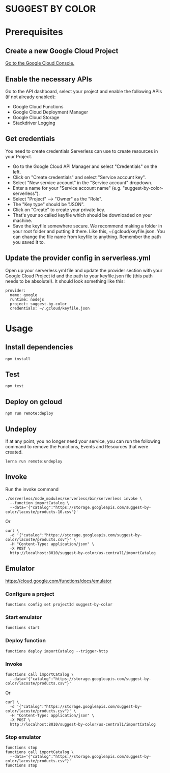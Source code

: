 SUGGEST BY COLOR
===

# Prerequisites

## Create a new Google Cloud Project

[Go to the Google Cloud Console.](https://serverless.com/framework/docs/providers/google/guide/credentials/)

## Enable the necessary APIs

Go to the API dashboard, select your project and enable the following APIs (if not already enabled):

 - Google Cloud Functions
 - Google Cloud Deployment Manager
 - Google Cloud Storage
 - Stackdriver Logging

## Get credentials

You need to create credentials Serverless can use to create resources in your Project.

 - Go to the Google Cloud API Manager and select "Credentials" on the left.
 - Click on "Create credentials" and select "Service account key".
 - Select "New service account" in the "Service account" dropdown.
 - Enter a name for your "Service account name" (e.g. "suggest-by-color-serverless").
 - Select "Project" --> "Owner" as the "Role".
 - The "Key type" should be "JSON".
 - Click on "Create" to create your private key.
 - That's your so called keyfile which should be downloaded on your machine.
 - Save the keyfile somewhere secure. We recommend making a folder in your root folder and putting it there. Like this, ~/.gcloud/keyfile.json. You can change the file name from keyfile to anything. Remember the path you saved it to.

## Update the provider config in serverless.yml

Open up your serverless.yml file and update the provider section with your Google Cloud Project id and the path to your keyfile.json file (this path needs to be absolute!). It should look something like this:

    provider:
      name: google
      runtime: nodejs
      project: suggest-by-color
      credentials: ~/.gcloud/keyfile.json

# Usage

## Install dependencies

    npm install

## Test

    npm test

## Deploy on gcloud

    npm run remote:deploy

## Undeploy

If at any point, you no longer need your service, you can run the following command to remove the Functions, Events and Resources that were created.

    lerna run remote:undeploy

## Invoke

Run the invoke command

    ./serverless/node_modules/serverless/bin/serverless invoke \
      --function importCatalog \
      --data='{"catalog":"https://storage.googleapis.com/suggest-by-color/lacoste/products-10.csv"}'

Or

    curl \
      -d '{"catalog":"https://storage.googleapis.com/suggest-by-color/lacoste/products.csv"}' \
      -H "Content-Type: application/json" \
      -X POST \
      http://localhost:8010/suggest-by-color/us-central1/importCatalog

## Emulator

https://cloud.google.com/functions/docs/emulator

### Configure a project

    functions config set projectId suggest-by-color

### Start emulator

    functions start

### Deploy function

    functions deploy importCatalog --trigger-http

### Invoke


    functions call importCatalog \
      --data='{"catalog":"https://storage.googleapis.com/suggest-by-color/lacoste/products.csv"}'

Or

    curl \
      -d '{"catalog":"https://storage.googleapis.com/suggest-by-color/lacoste/products.csv"}' \
      -H "Content-Type: application/json" \
      -X POST \
      http://localhost:8010/suggest-by-color/us-central1/importCatalog


### Stop emulator
    functions stop
    functions call importCatalog \
      --data='{"catalog":"https://storage.googleapis.com/suggest-by-color/lacoste/products.csv"}'
    functions stop